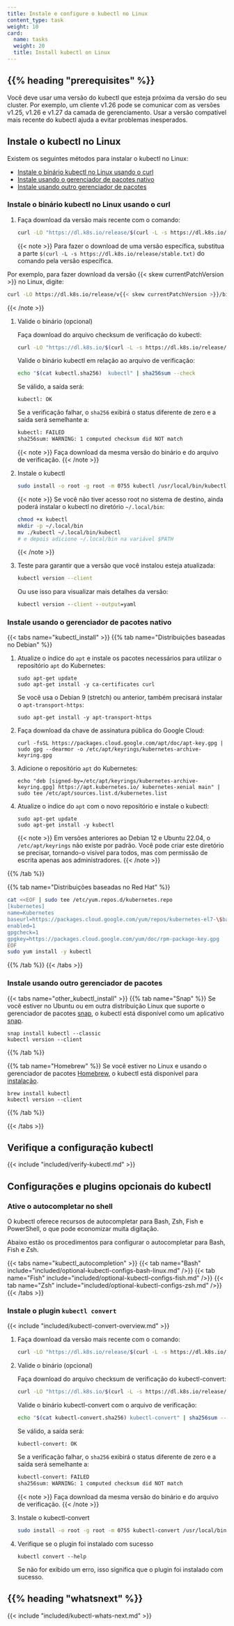 ```yaml
---
title: Instale e configure o kubectl no Linux
content_type: task
weight: 10
card:
  name: tasks
  weight: 20
  title: Install kubectl on Linux
---
```


## {{% heading "prerequisites" %}}

Você deve usar uma versão do kubectl que esteja próxima da versão do seu cluster. Por exemplo, um cliente v1.26 pode se comunicar com as versões v1.25, v1.26 e v1.27 da camada de gerenciamento. Usar a versão compatível mais recente do kubectl ajuda a evitar problemas inesperados.

## Instale o kubectl no Linux

Existem os seguintes métodos para instalar o kubectl no Linux:

- [Instale o binário kubectl no Linux usando o curl](#instale-o-binário-kubectl-no-linux-usando-o-curl)
- [Instale usando o gerenciador de pacotes nativo](#instale-usando-o-gerenciador-de-pacotes-nativo)
- [Instale usando outro gerenciador de pacotes](#instale-usando-outro-gerenciador-de-pacotes)

### Instale o binário kubectl no Linux usando o curl

1. Faça download da versão mais recente com o comando:

   ```bash
   curl -LO "https://dl.k8s.io/release/$(curl -L -s https://dl.k8s.io/release/stable.txt)/bin/linux/amd64/kubectl"
   ```

   {{< note >}}
   Para fazer o download de uma versão específica, substitua a parte `$(curl -L -s https://dl.k8s.io/release/stable.txt)` do comando pela versão específica.

Por exemplo, para fazer download da versão {{< skew currentPatchVersion >}} no Linux, digite:

```bash
curl -LO https://dl.k8s.io/release/v{{< skew currentPatchVersion >}}/bin/linux/amd64/kubectl
```

{{< /note >}}

1. Valide o binário (opcional)

   Faça download do arquivo checksum de verificação do kubectl:

   ```bash
   curl -LO "https://dl.k8s.io/$(curl -L -s https://dl.k8s.io/release/stable.txt)/bin/linux/amd64/kubectl.sha256"
   ```

   Valide o binário kubectl em relação ao arquivo de verificação:

   ```bash
   echo "$(cat kubectl.sha256)  kubectl" | sha256sum --check
   ```

   Se válido, a saída será:

   ```console
   kubectl: OK
   ```

   Se a verificação falhar, o `sha256` exibirá o status diferente de zero e a saída será semelhante a:

   ```bash
   kubectl: FAILED
   sha256sum: WARNING: 1 computed checksum did NOT match
   ```

   {{< note >}}
   Faça download da mesma versão do binário e do arquivo de verificação.
   {{< /note >}}

1. Instale o kubectl

   ```bash
   sudo install -o root -g root -m 0755 kubectl /usr/local/bin/kubectl
   ```

   {{< note >}}
   Se você não tiver acesso root no sistema de destino, ainda poderá instalar o kubectl no diretório `~/.local/bin`:

   ```bash
   chmod +x kubectl
   mkdir -p ~/.local/bin
   mv ./kubectl ~/.local/bin/kubectl
   # e depois adicione ~/.local/bin na variável $PATH
   ```

   {{< /note >}}

1. Teste para garantir que a versão que você instalou esteja atualizada:

   ```bash
   kubectl version --client
   ```

   Ou use isso para visualizar mais detalhes da versão:

   ```cmd
   kubectl version --client --output=yaml
   ```

### Instale usando o gerenciador de pacotes nativo

{{< tabs name="kubectl_install" >}}
{{% tab name="Distribuições baseadas no Debian" %}}

1. Atualize o índice do `apt` e instale os pacotes necessários para utilizar o repositório `apt` do Kubernetes:

   ```shell
   sudo apt-get update
   sudo apt-get install -y ca-certificates curl
   ```

   Se você usa o Debian 9 (stretch) ou anterior, também precisará instalar o `apt-transport-https`:

   ```shell
   sudo apt-get install -y apt-transport-https
   ```

2. Faça download da chave de assinatura pública do Google Cloud:

   ```shell
   curl -fsSL https://packages.cloud.google.com/apt/doc/apt-key.gpg | sudo gpg --dearmor -o /etc/apt/keyrings/kubernetes-archive-keyring.gpg
   ```

3. Adicione o repositório `apt` do Kubernetes:

   ```shell
   echo "deb [signed-by=/etc/apt/keyrings/kubernetes-archive-keyring.gpg] https://apt.kubernetes.io/ kubernetes-xenial main" | sudo tee /etc/apt/sources.list.d/kubernetes.list
   ```

4. Atualize o índice do `apt` com o novo repositório e instale o kubectl:

   ```shell
   sudo apt-get update
   sudo apt-get install -y kubectl
   ```

   {{< note >}}
   Em versões anteriores ao Debian 12 e Ubuntu 22.04, o `/etc/apt/keyrings` não existe por padrão.
   Você pode criar este diretório se precisar, tornando-o visível para todos, mas com permissão de escrita apenas aos administradores.
   {{< /note >}}

{{% /tab %}}

{{% tab name="Distribuições baseadas no Red Hat" %}}

```bash
cat <<EOF | sudo tee /etc/yum.repos.d/kubernetes.repo
[kubernetes]
name=Kubernetes
baseurl=https://packages.cloud.google.com/yum/repos/kubernetes-el7-\$basearch
enabled=1
gpgcheck=1
gpgkey=https://packages.cloud.google.com/yum/doc/rpm-package-key.gpg
EOF
sudo yum install -y kubectl
```

{{% /tab %}}
{{< /tabs >}}

### Instale usando outro gerenciador de pacotes

{{< tabs name="other_kubectl_install" >}}
{{% tab name="Snap" %}}
Se você estiver no Ubuntu ou em outra distribuição Linux que suporte o gerenciador de pacotes [snap](https://snapcraft.io/docs/core/install), o kubectl está disponível como um aplicativo [snap](https://snapcraft.io/).

```shell
snap install kubectl --classic
kubectl version --client
```

{{% /tab %}}

{{% tab name="Homebrew" %}}
Se você estiver no Linux e usando o gerenciador de pacotes [Homebrew](https://docs.brew.sh/Homebrew-on-Linux), o kubectl está disponível para [instalação](https://docs.brew.sh/Homebrew-on-Linux#install).

```shell
brew install kubectl
kubectl version --client
```

{{% /tab %}}

{{< /tabs >}}

## Verifique a configuração kubectl

{{< include "included/verify-kubectl.md" >}}

## Configurações e plugins opcionais do kubectl

### Ative o autocompletar no shell

O kubectl oferece recursos de autocompletar para Bash, Zsh, Fish e PowerShell, o que pode economizar muita digitação.

Abaixo estão os procedimentos para configurar o autocompletar para Bash, Fish e Zsh.

{{< tabs name="kubectl_autocompletion" >}}
{{< tab name="Bash" include="included/optional-kubectl-configs-bash-linux.md" />}}
{{< tab name="Fish" include="included/optional-kubectl-configs-fish.md" />}}
{{< tab name="Zsh" include="included/optional-kubectl-configs-zsh.md" />}}
{{< /tabs >}}

### Instale o plugin `kubectl convert`

{{< include "included/kubectl-convert-overview.md" >}}

1. Faça download da versão mais recente com o comando:

   ```bash
   curl -LO "https://dl.k8s.io/release/$(curl -L -s https://dl.k8s.io/release/stable.txt)/bin/linux/amd64/kubectl-convert"
   ```

1. Valide o binário (opcional)

   Faça download do arquivo checksum de verificação do kubectl-convert:

   ```bash
   curl -LO "https://dl.k8s.io/$(curl -L -s https://dl.k8s.io/release/stable.txt)/bin/linux/amd64/kubectl-convert.sha256"
   ```

   Valide o binário kubectl-convert com o arquivo de verificação:

   ```bash
   echo "$(cat kubectl-convert.sha256) kubectl-convert" | sha256sum --check
   ```

   Se válido, a saída será:

   ```console
   kubectl-convert: OK
   ```

   Se a verificação falhar, o `sha256` exibirá o status diferente de zero e a saída será semelhante a:

   ```bash
   kubectl-convert: FAILED
   sha256sum: WARNING: 1 computed checksum did NOT match
   ```

   {{< note >}}
   Faça download da mesma versão do binário e do arquivo de verificação.
   {{< /note >}}

1. Instale o kubectl-convert

   ```bash
   sudo install -o root -g root -m 0755 kubectl-convert /usr/local/bin/kubectl-convert
   ```

1. Verifique se o plugin foi instalado com sucesso

   ```shell
   kubectl convert --help
   ```

   Se não for exibido um erro, isso significa que o plugin foi instalado com sucesso.

## {{% heading "whatsnext" %}}

{{< include "included/kubectl-whats-next.md" >}}
